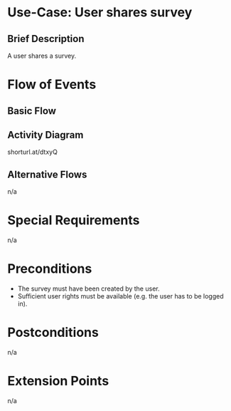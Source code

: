 # Use-Case: User shares survey

## Brief Description

A user shares a survey.

# Flow of Events

## Basic Flow

## Activity Diagram

shorturl.at/dtxyQ

## Alternative Flows

n/a

# Special Requirements

n/a

# Preconditions

 - The survey must have been created by the user.
 - Sufficient user rights must be available (e.g. the user has to be logged in).

# Postconditions

n/a

# Extension Points

n/a
